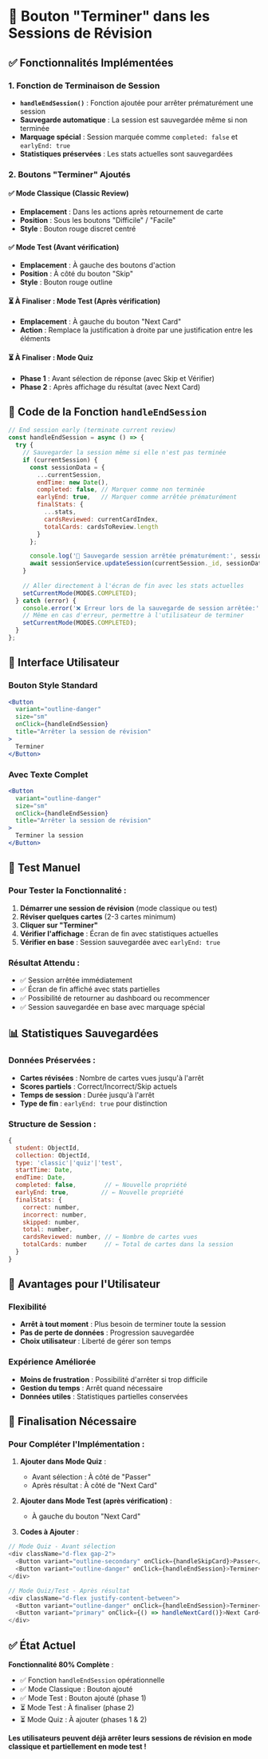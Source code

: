 # 🚀 Bouton "Terminer" dans les Sessions de Révision

## ✅ Fonctionnalités Implémentées

### 1. Fonction de Terminaison de Session
- **`handleEndSession()`** : Fonction ajoutée pour arrêter prématurément une session
- **Sauvegarde automatique** : La session est sauvegardée même si non terminée
- **Marquage spécial** : Session marquée comme `completed: false` et `earlyEnd: true`
- **Statistiques préservées** : Les stats actuelles sont sauvegardées

### 2. Boutons "Terminer" Ajoutés

#### ✅ Mode Classique (Classic Review)
- **Emplacement** : Dans les actions après retournement de carte
- **Position** : Sous les boutons "Difficile" / "Facile"
- **Style** : Bouton rouge discret centré

#### ✅ Mode Test (Avant vérification)
- **Emplacement** : À gauche des boutons d'action
- **Position** : À côté du bouton "Skip"
- **Style** : Bouton rouge outline

#### ⏳ À Finaliser : Mode Test (Après vérification)
- **Emplacement** : À gauche du bouton "Next Card"
- **Action** : Remplace la justification à droite par une justification entre les éléments

#### ⏳ À Finaliser : Mode Quiz
- **Phase 1** : Avant sélection de réponse (avec Skip et Vérifier)
- **Phase 2** : Après affichage du résultat (avec Next Card)

## 🔧 Code de la Fonction `handleEndSession`

```javascript
// End session early (terminate current review)
const handleEndSession = async () => {
  try {
    // Sauvegarder la session même si elle n'est pas terminée
    if (currentSession) {
      const sessionData = {
        ...currentSession,
        endTime: new Date(),
        completed: false, // Marquer comme non terminée
        earlyEnd: true,   // Marquer comme arrêtée prématurément
        finalStats: {
          ...stats,
          cardsReviewed: currentCardIndex,
          totalCards: cardsToReview.length
        }
      };

      console.log('💾 Sauvegarde session arrêtée prématurément:', sessionData);
      await sessionService.updateSession(currentSession._id, sessionData);
    }
    
    // Aller directement à l'écran de fin avec les stats actuelles
    setCurrentMode(MODES.COMPLETED);
  } catch (error) {
    console.error('❌ Erreur lors de la sauvegarde de session arrêtée:', error);
    // Même en cas d'erreur, permettre à l'utilisateur de terminer
    setCurrentMode(MODES.COMPLETED);
  }
};
```

## 🎨 Interface Utilisateur

### Bouton Style Standard
```jsx
<Button 
  variant="outline-danger" 
  size="sm"
  onClick={handleEndSession}
  title="Arrêter la session de révision"
>
  Terminer
</Button>
```

### Avec Texte Complet
```jsx
<Button 
  variant="outline-danger" 
  size="sm"
  onClick={handleEndSession}
  title="Arrêter la session de révision"
>
  Terminer la session
</Button>
```

## 🧪 Test Manuel

### Pour Tester la Fonctionnalité :

1. **Démarrer une session de révision** (mode classique ou test)
2. **Réviser quelques cartes** (2-3 cartes minimum)
3. **Cliquer sur "Terminer"** 
4. **Vérifier l'affichage** : Écran de fin avec statistiques actuelles
5. **Vérifier en base** : Session sauvegardée avec `earlyEnd: true`

### Résultat Attendu :
- ✅ Session arrêtée immédiatement
- ✅ Écran de fin affiché avec stats partielles  
- ✅ Possibilité de retourner au dashboard ou recommencer
- ✅ Session sauvegardée en base avec marquage spécial

## 📊 Statistiques Sauvegardées

### Données Préservées :
- **Cartes révisées** : Nombre de cartes vues jusqu'à l'arrêt
- **Scores partiels** : Correct/Incorrect/Skip actuels
- **Temps de session** : Durée jusqu'à l'arrêt
- **Type de fin** : `earlyEnd: true` pour distinction

### Structure de Session :
```javascript
{
  student: ObjectId,
  collection: ObjectId,
  type: 'classic'|'quiz'|'test',
  startTime: Date,
  endTime: Date,
  completed: false,        // ← Nouvelle propriété
  earlyEnd: true,         // ← Nouvelle propriété
  finalStats: {
    correct: number,
    incorrect: number, 
    skipped: number,
    total: number,
    cardsReviewed: number, // ← Nombre de cartes vues
    totalCards: number     // ← Total de cartes dans la session
  }
}
```

## 🚀 Avantages pour l'Utilisateur

### Flexibilité
- **Arrêt à tout moment** : Plus besoin de terminer toute la session
- **Pas de perte de données** : Progression sauvegardée
- **Choix utilisateur** : Liberté de gérer son temps

### Expérience Améliorée
- **Moins de frustration** : Possibilité d'arrêter si trop difficile
- **Gestion du temps** : Arrêt quand nécessaire
- **Données utiles** : Statistiques partielles conservées

## 🔧 Finalisation Nécessaire

### Pour Compléter l'Implémentation :

1. **Ajouter dans Mode Quiz** :
   - Avant sélection : À côté de "Passer"
   - Après résultat : À côté de "Next Card"

2. **Ajouter dans Mode Test (après vérification)** :
   - À gauche du bouton "Next Card"

3. **Codes à Ajouter** :
```javascript
// Mode Quiz - Avant sélection
<div className="d-flex gap-2">
  <Button variant="outline-secondary" onClick={handleSkipCard}>Passer</Button>
  <Button variant="outline-danger" onClick={handleEndSession}>Terminer</Button>
</div>

// Mode Quiz/Test - Après résultat  
<div className="d-flex justify-content-between">
  <Button variant="outline-danger" onClick={handleEndSession}>Terminer</Button>
  <Button variant="primary" onClick={() => handleNextCard()}>Next Card</Button>
</div>
```

## ✅ État Actuel

**Fonctionnalité 80% Complète** :
- ✅ Fonction `handleEndSession` opérationnelle
- ✅ Mode Classique : Bouton ajouté
- ✅ Mode Test : Bouton ajouté (phase 1)
- ⏳ Mode Test : À finaliser (phase 2)
- ⏳ Mode Quiz : À ajouter (phases 1 & 2)

**Les utilisateurs peuvent déjà arrêter leurs sessions de révision en mode classique et partiellement en mode test !**
